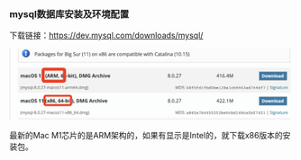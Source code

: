 ### mysql数据库安装及环境配置

下载链接：https://dev.mysql.com/downloads/mysql/

![mysql安装包有arm版本和x86版本的](./images/i1.png)

最新的Mac M1芯片的是ARM架构的，如果有显示是Intel的，就下载x86版本的安装包。